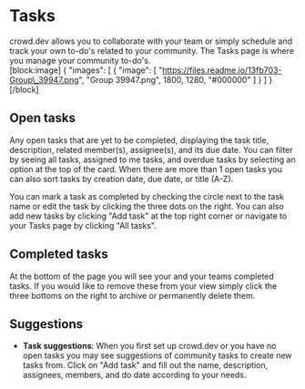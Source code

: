 # Tasks

crowd.dev allows you to collaborate with your team or simply schedule and track your own to-do's related to your community. The Tasks page is where you manage your community to-do's.\
\[block:image] { "images": \[ { "image": \[ "https://files.readme.io/13fb703-Group\_39947.png", "Group 39947.png", 1800, 1280, "#000000" ] } ] } \[/block]

## Open tasks

Any open tasks that are yet to be completed, displaying the task title, description, related member(s), assignee(s), and its due date. You can filter by seeing all tasks, assigned to me tasks, and overdue tasks by selecting an option at the top of the card. When there are more than 1 open tasks you can also sort tasks by creation date, due date, or title (A-Z).

You can mark a task as completed by checking the circle next to the task name or edit the task by clicking the three dots on the right. You can also add new tasks by clicking "Add task" at the top right corner or navigate to your Tasks page by clicking "All tasks".

## Completed tasks

At the bottom of the page you will see your and your teams completed tasks. If you would like to remove these from your view simply click the three bottoms on the right to archive or permanently delete them.

## Suggestions

* **Task suggestions**: When you first set up crowd.dev or you have no open tasks you may see suggestions of community tasks to create new tasks from. Click on "Add task" and fill out the name, description, assignees, members, and do date according to your needs.
